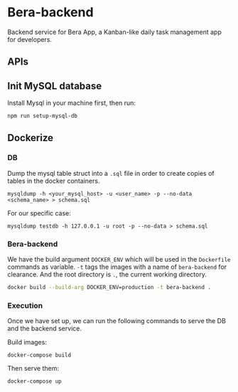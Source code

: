 # Bera-backend

Backend service for Bera App, a Kanban-like daily task management app for developers.

## APIs

## Init MySQL database

Install Mysql in your machine first, then run:

```
npm run setup-mysql-db
```

## Dockerize

### DB

Dump the mysql table struct into a `.sql` file in order to create copies of tables in the docker containers.

```
mysqldump -h <your_mysql_host> -u <user_name> -p --no-data <schema_name> > schema.sql
```
For our specific case:
```
mysqldump testdb -h 127.0.0.1 -u root -p --no-data > schema.sql
```

### Bera-backend

We have the build argument `DOCKER_ENV` which will be used in the `Dockerfile` commands as variable. `-t` tags the images with a name of `bera-backend` for clearance. And the root directory is `.`, the current working directory.
```bash
docker build --build-arg DOCKER_ENV=production -t bera-backend .
```

### Execution

Once we have set up, we can run the following commands to serve the DB and the backend service.

Build images:
```
docker-compose build
```

Then serve them:
```
docker-compose up
```
